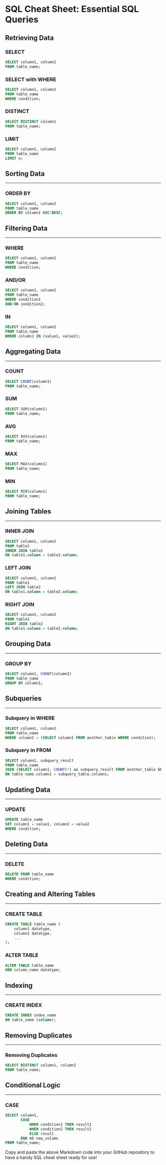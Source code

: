 # SQL Cheat Sheet: Essential SQL Queries

## Retrieving Data

### SELECT
```sql
SELECT column1, column2
FROM table_name;
```

### SELECT with WHERE
```sql
SELECT column1, column2
FROM table_name
WHERE condition;
```

### DISTINCT
```sql
SELECT DISTINCT column1
FROM table_name;
```

### LIMIT
```sql
SELECT column1, column2
FROM table_name
LIMIT n;
```

## Sorting Data
---

### ORDER BY
```sql
SELECT column1, column2
FROM table_name
ORDER BY column1 ASC/DESC;
```

## Filtering Data
---

### WHERE
```sql
SELECT column1, column2
FROM table_name
WHERE condition;
```

### AND/OR
```sql
SELECT column1, column2
FROM table_name
WHERE condition1
AND/OR condition2;
```

### IN
```sql
SELECT column1, column2
FROM table_name
WHERE column1 IN (value1, value2);
```

## Aggregating Data
---

### COUNT
```sql
SELECT COUNT(column1)
FROM table_name;
```

### SUM
```sql
SELECT SUM(column1)
FROM table_name;
```

### AVG
```sql
SELECT AVG(column1)
FROM table_name;
```

### MAX
```sql
SELECT MAX(column1)
FROM table_name;
```

### MIN
```sql
SELECT MIN(column1)
FROM table_name;
```

## Joining Tables
---

### INNER JOIN
```sql
SELECT column1, column2
FROM table1
INNER JOIN table2
ON table1.column = table2.column;
```

### LEFT JOIN
```sql
SELECT column1, column2
FROM table1
LEFT JOIN table2
ON table1.column = table2.column;
```

### RIGHT JOIN
```sql
SELECT column1, column2
FROM table1
RIGHT JOIN table2
ON table1.column = table2.column;
```

## Grouping Data
---

### GROUP BY
```sql
SELECT column1, COUNT(column2)
FROM table_name
GROUP BY column1;
```

## Subqueries
---

### Subquery in WHERE
```sql
SELECT column1, column2
FROM table_name
WHERE column1 = (SELECT column1 FROM another_table WHERE condition);
```

### Subquery in FROM
```sql
SELECT column1, subquery_result
FROM table_name
JOIN (SELECT column1, COUNT(*) as subquery_result FROM another_table GROUP BY column1) AS subquery_table
ON table_name.column1 = subquery_table.column1;
```

## Updating Data
---

### UPDATE
```sql
UPDATE table_name
SET column1 = value1, column2 = value2
WHERE condition;
```

## Deleting Data
---

### DELETE
```sql
DELETE FROM table_name
WHERE condition;
```

## Creating and Altering Tables
---

### CREATE TABLE
```sql
CREATE TABLE table_name (
    column1 datatype,
    column2 datatype,
    ...
);
```

### ALTER TABLE
```sql
ALTER TABLE table_name
ADD column_name datatype;
```

## Indexing
---

### CREATE INDEX
```sql
CREATE INDEX index_name
ON table_name (column);
```

## Removing Duplicates
---

### Removing Duplicates
```sql
SELECT DISTINCT column1, column2
FROM table_name;
```

## Conditional Logic
---

### CASE
```sql
SELECT column1,
       CASE
           WHEN condition1 THEN result1
           WHEN condition2 THEN result2
           ELSE result
       END AS new_column
FROM table_name;
```

Copy and paste the above Markdown code into your GitHub repository to have a handy SQL cheat sheet ready for use!
